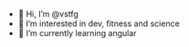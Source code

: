 - 👋 Hi, I’m @vstfg
- 👀 I’m interested in dev, fitness and science
- 🌱 I’m currently learning angular


<!---
vstfg/vstfg is a ✨ special ✨ repository because its `README.md` (this file) appears on your GitHub profile.
You can click the Preview link to take a look at your changes.
--->
